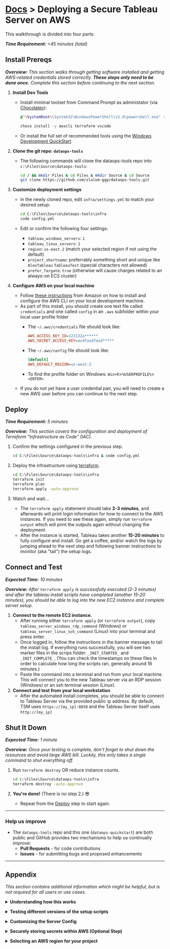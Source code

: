 # [Docs](./README.md) > Deploying a Secure Tableau Server on AWS

<!-- markdownlint-disable MD033 - no-inline-html -->

This walkthrough is divided into four parts:


_**Time Requirement:** <45 minutes (total)_

## Install Prereqs


_**Overview:** This section walks through getting software installed and getting AWS-related credentials stored correctly. **These steps only need to be done once.** Complete this section before continuing to the next section._

1. **Install Dev Tools**
    - Install minimal toolset from Command Prompt as administator (via [Chocolatey](https://chocolatey.org)):

      ```bat
      @"%SystemRoot%\System32\WindowsPowerShell\v1.0\powershell.exe" -NoProfile -InputFormat None -ExecutionPolicy Bypass -Command " [System.Net.ServicePointManager]::SecurityProtocol = 3072; iex ((New-Object System.Net.WebClient).DownloadString('https://chocolatey.org/install.ps1'))" && SET "PATH=%PATH%;%ALLUSERSPROFILE%\chocolatey\bin"
      ```

      ```bat
      choco install -y awscli terraform vscode
      ```

    - Or install the full set of recommended tools using the [Windows Development QuickStart](setup/windows.md)

1. **Clone the git repo: `dataops-tools`**
    - The following commands will clone the dataops-tools repo into `c:\Files\Source\dataops-tools`:

      ```bash
      cd / && mkdir Files & cd Files & mkdir Source & cd Source
      git clone https://github.com/slalom-ggp/dataops-tools.git
      ```

1. **Customize deployment settings**
    - In the newly cloned repo, edit `infra/settings.yml` to match your desired setup:

      ```bat
      cd C:\Files\Source\dataops-tools\infra
      code config.yml
      ```

    - Edit or confirm the following four settings:
        - `tableau_windows_servers`: `1`
        - `tableau_linux_servers`: `1`
        - `region`: `us-east-2` (match your selected region if not using the default)
        - `project_shortname`: preferrably something short and unique like `AlexTableau` `TableauTest` (special characters not allowed)
        - `prefer_fargate`: `true` (otherwise will cause charges related to an always-on ECS cluster)

1. **Configure AWS on your local machine**

    - Follow [these instructions](https://docs.aws.amazon.com/cli/latest/userguide/install-windows.html) from Amazon on how to install and configure the AWS CLI on your local development machine.
    - As part of this install, you should create one text file called `credentials` and one called `config` in an `.aws` subfolder within your local user profile folder
        - The `~/.aws/credentials` file should look like:

          ```ini
          AWS_ACCESS_KEY_ID=123132a******
          AWS_SECRET_ACCESS_KEY=asdfasdfasd*****
          ```

        - The `~/.aws/config` file should look like:

          ```ini
          [default]
          AWS_DEFAULT_REGION=us-west-2
          ```

        - To find the profile folder on Windows: `Win+R`>`%USERPROFILE%`>`<ENTER>`
    - If you do not yet have a user credential pair, you will need to create a new AWS user before you can continue to the next step.

## Deploy

_**Time Requirement:** 5 minutes_

_**Overview:** This section covers the configuration and deployment of Terraform "Infrastructure as Code" (IAC)._

1. Confirm the settings configured in the previous step.

    ```bat
    cd C:\Files\Source\dataops-tools\infra & code config.yml
    ```

2. Deploy the infrastructure using [terraform](https://terraform.io).

    ```bat
    cd C:\Files\Source\dataops-tools\infra
    terraform init
    terraform plan
    terraform apply -auto-approve
    ```

3. Watch and wait...

    - The `terraform apply` statement should take **2-3 minutes**, and afterwards will print login information for how to connect to the AWS instances. If you need to see these again, simply run `terraform output` which will print the outputs again without changing the deployment.
    - After the instance is started, Tableau takes another **15-20 minutes** to fully configure and install. Go get a coffee, and/or watch the logs by jumping ahead to the next step and following banner instructions to monitor (aka "tail") the setup logs.

## Connect and Test

_**Expected Time:** 10 minutes_

_**Overview:** After `terraform apply` is successfully executed (2-3 minutes) and after the tableau install scripts have completed (another 15-20 minutes), you should be able to log into the new EC2 instance and complete server setup._

1. **Connect to the remote EC2 instance.**
    - After running either `terraform apply` (or `terraform output`), copy `tableau_server_windows_rdp_command` (Windows) or `tableau_server_linux_ssh_command` (Linux) into your terminal and press enter.
    - Once logged in, follow the instructions in the banner message to tail the install log. If everything runs successfully, you will see two marker files in the scrips folder: `_INIT_STARTED_` and `_INIT_COMPLETE_`. (You can check the timestamps on these files in order to calculate how long the scripts ran, generally around 16 minutes.)
    - Paste the command into a terminal and run from your local machine. This will connect you to the new Tableau server via an RDP session (Windows) or an ssh terminal session (Linux).
2. **Connect and test from your local workstation**
    - After the automated install completes, you should be able to connect to Tableau Server via the provided public ip address. By default, TSM uses `https://[my_ip]:8850` and the Tableau Server itself uses `http://[my_ip]`

## Shut It Down

_**Expected Time:** 1 minute_

_**Overview:** Once your testing is complete, don't forget to shut down the resources and avoid large AWS bill. Luckily, this only takes a single command to shut everything off._

1. Run `terraform destroy` OR reduce instance counts.

    ```bat
    cd c:\Files\Source\dataops-tools\infra
    terraform destroy -auto-approve
    ```

2. **You're done!** (There is no step 2.) 😎

    - Repeat from the [Deploy](#Deploy) step to start again.

--------------

### Help us improve

- The `dataops-tools` repo and this one (`dataops-quickstart`) are both public and GitHub provides two mechanisms to help us continually improve:
  - **Pull Requests** - for code contributions
  - **Issues** - for submitting bugs and proposed enhancements

--------------

## Appendix

_This section contains additional information which might be helpful, but is not required for all users or use cases._

<details><summary>
<b>Understanding how this works</b>
</summary>
<p><p>

- To get a better understanding of how this works to deploy a full environment in terraform, explore the code files in the `infra` folder of the `dataops-tools` repo, starting the files `infra/main.tf` and `infra/components/aws-tableau/main.tf`.
- For information specifically on the Tableau Server config, see `infra/components/aws-tableau/userdata_win.bat` (Windows) and `infra/components/aws-tableau/userdata_lin.sh` (Linux).

</details>
<p>

<details><summary>
<b>Testing different versions of the setup scripts</b>
</summary>
<p><p>

Whenever you modify the setup scripts in `infra/components/aws-tableau` and then run `terraform apply`, terraform will detect the change to the script and will automatically rebuild the environment using the updated scripts. This means you can test different script options and configurations and rebuild everything in a single command.

**Proceed with Caution:** While fully rebuilding the environment from scratch is extremely powerful, it also means you will be starting over from scratch each time. You will lose all settings, tableau workbooks, and data files which you may have deployed to the server(s).

</details>
<p>

<details><summary>
<b>Customizing the Server Config</b>
</summary>
<p><p>

- Log in to the instance using ssh or rdp, as described above
- Follow the instructions in the welcome banner to locate the correct files for configuration.

</details>
<p>

<details><summary>
<b>Securely storing secrets within AWS (Optional Step)</b>
</summary>
<p><p>

_**NOTE:** No secrets are currently needed for the install process itself._

- Login to AWS and navigate to the "Secrets Manager" service.
- *Important:* ensure you are logging into the AWS region you selected in the step above. _(Secrets are regionalized by AWS, which means they are only available in the region in which they are created.)_
- Select the option to "Store a new secret"
- Select "Other type of secrets" and enter the following secrets:

  ```yaml
  AWS_ACCESS_KEY_ID:     123456***
  AWS_SECRET_ACCESS_KEY: adfc1!***
  ```

- Use the default encryption key unless you have another encryption key you prefer.
- Click "Next" and name the secret collection as `TableauServer/demo` or similar.
- The remaining settings should use their provided defaults. Click "Next" until you have completed the wizard.

</details>
<p>

<details><summary>
<b>Selecting an AWS region for your project</b>
</summary>
<p><p>

Due to better pricing and availability, `us-west-2 (Oregon)` is generally recommended for most use cases. The next best option is usually `us-east-2 (Ohio)` for clients and offices running on the East coast.

- _**Note:** While it's good practice to put the server on the same coast as the targeted end-users, the more important latency to optimize for is the distance between your BI server and your relational database or data warehouse. For instance, if you are pulling large amounts of data from Redshift, first find out which region that instance resides in and try to match that region if at all possible. This traffic will represent the largest factor in network performance._

</details>
